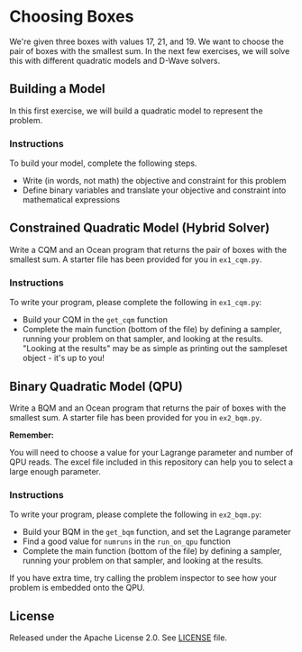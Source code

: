 # Choosing Boxes

We're given three boxes with values 17, 21, and 19. We want to choose the pair of boxes with the smallest sum. In the next few exercises, we will solve this with different quadratic models and D-Wave solvers.

## Building a Model

In this first exercise, we will build a quadratic model to represent the problem.

### Instructions

To build your model, complete the following steps.

- Write (in words, not math) the objective and constraint for this problem
- Define binary variables and translate your objective and constraint into mathematical expressions

## Constrained Quadratic Model (Hybrid Solver)

Write a CQM and an Ocean program that returns the pair of boxes with the
smallest sum.  A starter file has been provided for you in
``ex1_cqm.py``.

### Instructions

To write your program, please complete the following in `ex1_cqm.py`:

- Build your CQM in the ``get_cqm`` function
- Complete the main function (bottom of the file) by defining a sampler,
  running your problem on that sampler, and looking at the results.  "Looking
at the results" may be as simple as printing out the sampleset object - it's up
to you!

## Binary Quadratic Model (QPU)

Write a BQM and an Ocean program that returns the pair of boxes with the
smallest sum.  A starter file has been provided for you in
``ex2_bqm.py``.

**Remember:**

You will need to choose a value for your Lagrange parameter and number of QPU
reads.  The excel file included in this repository can help you to select a large enough parameter.

### Instructions

To write your program, please complete the following in `ex2_bqm.py`:

- Build your BQM in the ``get_bqm`` function, and set the Lagrange parameter
- Find a good value for ``numruns`` in the ``run_on_qpu`` function
- Complete the main function (bottom of the file) by defining a sampler,
  running your problem on that sampler, and looking at the results.  
  
If you have extra time, try calling the problem inspector to see how your problem is embedded onto the QPU.

## License

Released under the Apache License 2.0. See [LICENSE](LICENSE) file.
